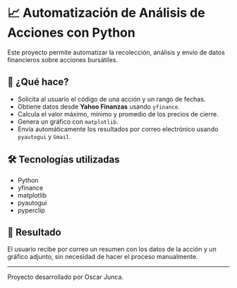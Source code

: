 # 📈 Automatización de Análisis de Acciones con Python

Este proyecto permite automatizar la recolección, análisis y envío de datos financieros sobre acciones bursátiles.

## 🔧 ¿Qué hace?

- Solicita al usuario el código de una acción y un rango de fechas.
- Obtiene datos desde **Yahoo Finanzas** usando `yfinance`.
- Calcula el valor máximo, mínimo y promedio de los precios de cierre.
- Genera un gráfico con `matplotlib`.
- Envía automáticamente los resultados por correo electrónico usando `pyautogui` y `Gmail`.

## 🛠️ Tecnologías utilizadas

- Python
- yfinance
- matplotlib
- pyautogui
- pyperclip

## 📩 Resultado

El usuario recibe por correo un resumen con los datos de la acción y un gráfico adjunto, sin necesidad de hacer el proceso manualmente.

---

Proyecto desarrollado por Oscar Junca.
